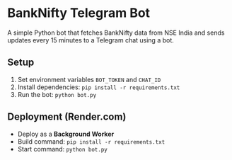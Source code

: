 # BankNifty Telegram Bot

A simple Python bot that fetches BankNifty data from NSE India and sends updates every 15 minutes to a Telegram chat using a bot.

## Setup

1. Set environment variables `BOT_TOKEN` and `CHAT_ID`
2. Install dependencies: `pip install -r requirements.txt`
3. Run the bot: `python bot.py`

## Deployment (Render.com)

- Deploy as a **Background Worker**
- Build command: `pip install -r requirements.txt`
- Start command: `python bot.py`